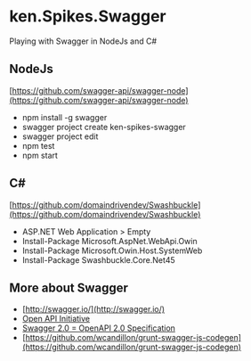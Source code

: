 # ken.Spikes.Swagger
Playing with Swagger in NodeJs and C#

## NodeJs

[https://github.com/swagger-api/swagger-node](https://github.com/swagger-api/swagger-node)

* npm install -g swagger
* swagger project create ken-spikes-swagger
* swagger project edit
* npm test
* npm start

<h2>C#</h2>

[https://github.com/domaindrivendev/Swashbuckle](https://github.com/domaindrivendev/Swashbuckle)

* ASP.NET Web Application > Empty
* Install-Package Microsoft.AspNet.WebApi.Owin
* Install-Package Microsoft.Owin.Host.SystemWeb
* Install-Package Swashbuckle.Core.Net45

## More about Swagger

* [http://swagger.io/](http://swagger.io/)
* [Open API Initiative](https://openapis.org/)
* [Swagger 2.0 = OpenAPI 2.0 Specification](https://github.com/OAI/OpenAPI-Specification)
* [https://github.com/wcandillon/grunt-swagger-js-codegen](https://github.com/wcandillon/grunt-swagger-js-codegen)

